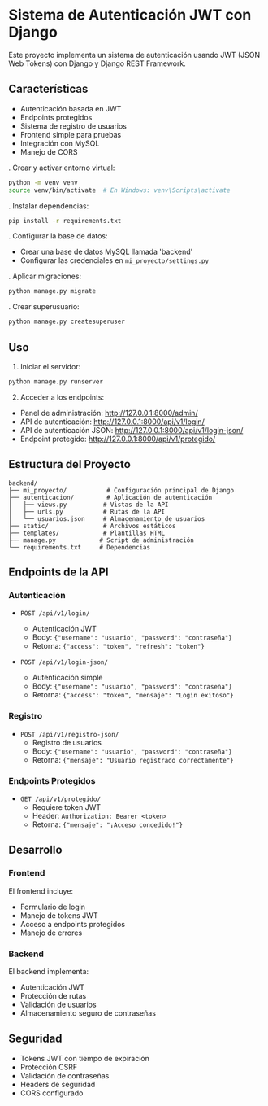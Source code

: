 # Sistema de Autenticación JWT con Django

Este proyecto implementa un sistema de autenticación usando JWT (JSON Web Tokens) con Django y Django REST Framework.

## Características

- Autenticación basada en JWT
- Endpoints protegidos
- Sistema de registro de usuarios
- Frontend simple para pruebas
- Integración con MySQL
- Manejo de CORS


. Crear y activar entorno virtual:
```bash
python -m venv venv
source venv/bin/activate  # En Windows: venv\Scripts\activate
```

. Instalar dependencias:
```bash
pip install -r requirements.txt
```

. Configurar la base de datos:
- Crear una base de datos MySQL llamada 'backend'
- Configurar las credenciales en `mi_proyecto/settings.py`

. Aplicar migraciones:
```bash
python manage.py migrate
```

. Crear superusuario:
```bash
python manage.py createsuperuser
```

## Uso

1. Iniciar el servidor:
```bash
python manage.py runserver
```

2. Acceder a los endpoints:
- Panel de administración: http://127.0.0.1:8000/admin/
- API de autenticación: http://127.0.0.1:8000/api/v1/login/
- API de autenticación JSON: http://127.0.0.1:8000/api/v1/login-json/
- Endpoint protegido: http://127.0.0.1:8000/api/v1/protegido/

## Estructura del Proyecto

```
backend/
├── mi_proyecto/           # Configuración principal de Django
├── autenticacion/         # Aplicación de autenticación
│   ├── views.py          # Vistas de la API
│   ├── urls.py           # Rutas de la API
│   └── usuarios.json     # Almacenamiento de usuarios
├── static/               # Archivos estáticos
├── templates/            # Plantillas HTML
├── manage.py            # Script de administración
└── requirements.txt     # Dependencias
```

## Endpoints de la API

### Autenticación

- `POST /api/v1/login/`
  - Autenticación JWT
  - Body: `{"username": "usuario", "password": "contraseña"}`
  - Retorna: `{"access": "token", "refresh": "token"}`

- `POST /api/v1/login-json/`
  - Autenticación simple
  - Body: `{"username": "usuario", "password": "contraseña"}`
  - Retorna: `{"access": "token", "mensaje": "Login exitoso"}`

### Registro

- `POST /api/v1/registro-json/`
  - Registro de usuarios
  - Body: `{"username": "usuario", "password": "contraseña"}`
  - Retorna: `{"mensaje": "Usuario registrado correctamente"}`

### Endpoints Protegidos

- `GET /api/v1/protegido/`
  - Requiere token JWT
  - Header: `Authorization: Bearer <token>`
  - Retorna: `{"mensaje": "¡Acceso concedido!"}`

## Desarrollo

### Frontend

El frontend incluye:
- Formulario de login
- Manejo de tokens JWT
- Acceso a endpoints protegidos
- Manejo de errores

### Backend

El backend implementa:
- Autenticación JWT
- Protección de rutas
- Validación de usuarios
- Almacenamiento seguro de contraseñas

## Seguridad

- Tokens JWT con tiempo de expiración
- Protección CSRF
- Validación de contraseñas
- Headers de seguridad
- CORS configurado



